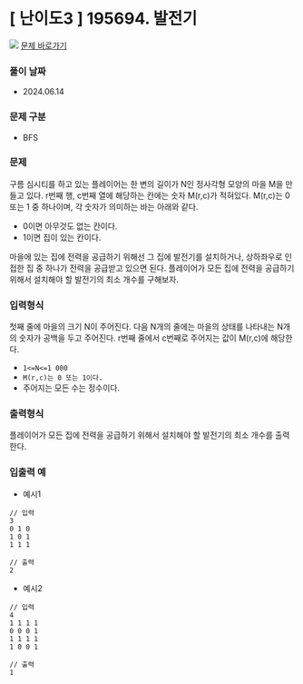 # [ 난이도3 ] 195694. 발전기

<img src="https://img.shields.io/badge/JavaScript-orange?style=flat&logo=javascript&logoColor=auto"/> [문제 바로가기](https://level.goorm.io/exam/195694/%EB%B0%9C%EC%A0%84%EA%B8%B0/quiz/1)

### 풀이 날짜

- 2024.06.14

### 문제 구분

- BFS

### 문제

구름 심시티를 하고 있는 플레이어는 한 변의 길이가 N인 정사각형 모양의 마을 M을 만들고 있다. r번째 행, c번째 열에 해당하는 칸에는 숫자 M(r,c)가 적혀있다. M(r,c)는 0또는 1 중 하나이며, 각 숫자가 의미하는 바는 아래와 같다.

- 0이면 아무것도 없는 칸이다.
- 1이면 집이 있는 칸이다.

마을에 있는 집에 전력을 공급하기 위해선 그 집에 발전기를 설치하거나, 상하좌우로 인접한 집 중 하나가 전력을 공급받고 있으면 된다. 플레이어가 모든 집에 전력을 공급하기 위해서 설치해야 할 발전기의 최소 개수를 구해보자.

### 입력형식

첫째 줄에 마을의 크기 N이 주어진다.
다음 N개의 줄에는 마을의 상태를 나타내는 N개의 숫자가 공백을 두고 주어진다. r번째 줄에서 c번째로 주어지는 값이 M(r,c)에 해당한다.

- `1<=N<=1 000`
- `M(r,c)는 0 또는 1이다. `
- 주어지는 모든 수는 정수이다.

### 출력형식

플레이어가 모든 집에 전력을 공급하기 위해서 설치해야 할 발전기의 최소 개수를 출력한다.

### 입출력 예

- 예시1

```
// 입력
3
0 1 0
1 0 1
1 1 1
```

```
// 출력
2
```

- 예시2

```
// 입력
4
1 1 1 1
0 0 0 1
1 1 1 1
1 0 0 1
```

```
// 출력
1
```
